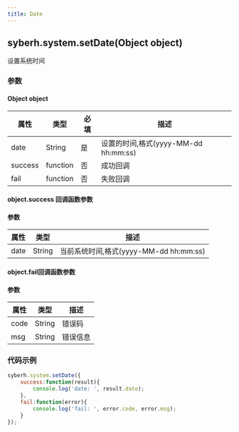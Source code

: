 ```yaml
---
title: Date
---
```


## syberh.system.setDate(Object object)

设置系统时间

<!-- 支持`Promise` 使用。 -->

### 参数



#### Object object

| 属性    | 类型     | 必填 | 描述                                                         |
| ------- | -------- | -------- | ------------------------------------------------------------ |
| date | String  | 是      | 设置的时间,格式(yyyy-MM-dd hh:mm:ss)      |
| success | function | 否       | 成功回调                                       |
| fail    | function | 否       | 失败回调                                       |

#### object.success 回调函数参数
#### 参数
| 属性           | 类型    | 描述                                 |
| -------------- | ------  | ------------------------------------ |
| date       | String  | 当前系统时间,格式(yyyy-MM-dd hh:mm:ss)      |

#### object.fail回调函数参数
#### 参数
| 属性 | 类型   | 描述     |
| ---- | ------ | -------- |
| code | String | 错误码   |
| msg  | String | 错误信息 |


### 代码示例
```js
syberh.system.setDate({
	success:function(result){
        console.log('date: ', result.date);
    },
    fail:function(error){
        console.log('fail: ', error.code, error.msg);
    }
});
```
